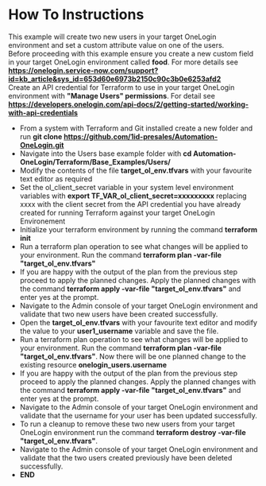 # How To Instructions

This example will create two new users in your target OneLogin environment and set a custom attribute value on one of the users. <br>
Before proceeding with this example ensure you create a new custom field in your target OneLogin environment called **food**. For more details see **https://onelogin.service-now.com/support?id=kb_article&sys_id=653d60e6973b2150c90c3b0e6253afd2** <br>
Create an API credential for Terraform to use in your target OneLogin environment with **"Manage Users" permissions**. For detail see **https://developers.onelogin.com/api-docs/2/getting-started/working-with-api-credentials** 

- From a system with Terraform and Git installed create a new folder and run **git clone https://github.com/1id-presales/Automation-OneLogin.git**
- Navigate into the Users base example folder with **cd Automation-OneLogin/Terraform/Base_Examples/Users/**
- Modify the contents of the file **target_ol_env.tfvars** with your favourite text editor as required
- Set the ol_client_secret variable in your system level environment variables with **export TF_VAR_ol_client_secret=xxxxxxxxx** replacing xxxx with the client secret from the API credential you have already created for running Terraform against your target OneLogin Environement
- Initialize your terraform environment by running the command **terraform init**
- Run a terraform plan operation to see what changes will be applied to your environment. Run the command **terraform plan -var-file "target_ol_env.tfvars"**
- If you are happy with the output of the plan from the previous step proceed to apply the planned changes. Apply the planned changes with the command **terraform apply -var-file "target_ol_env.tfvars"** and enter yes at the prompt.
- Navigate to the Admin console of your target OneLogin environment and validate that two new users have been created successfully.
- Open the **target_ol_env.tfvars** with your favourite text editor and modify the value to your **user1_username** variable and save the file.
- Run a terraform plan operation to see what changes will be applied to your environment. Run the command **terraform plan -var-file "target_ol_env.tfvars"**. Now there will be one planned change to the existing resource **onelogin_users.username** 
- If you are happy with the output of the plan from the previous step proceed to apply the planned changes. Apply the planned changes with the command **terraform apply -var-file "target_ol_env.tfvars"** and enter yes at the prompt.
- Navigate to the Admin console of your target OneLogin environment and validate that the username for your user has been updated successfully.
- To run a cleanup to remove these two new users from your target OneLogin environment run the command **terraform destroy -var-file "target_ol_env.tfvars"**.
- Navigate to the Admin console of your target OneLogin environment and validate that the two users created previously have been deleted successfully.
- **END**

